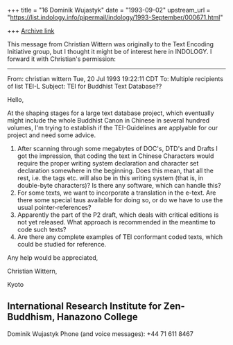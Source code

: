 +++
title = "16 Dominik Wujastyk"
date = "1993-09-02"
upstream_url = "https://list.indology.info/pipermail/indology/1993-September/000671.html"

+++
[Archive link](https://list.indology.info/pipermail/indology/1993-September/000671.html)


This message from Christian Wittern was originally to the Text Encoding
Initiative group, but I thought it might be of interest here in
INDOLOGY.  I forward it with Christian's permission:

------------------------------
From: christian wittern <g53150 at SAKURA.KUDPC.KYOTO-U.AC.JP>
Tue, 20 Jul 1993 19:22:11 CDT
To: Multiple recipients of list TEI-L <TEI-L at UICVM.EARN>
Subject: TEI for Buddhist Text Database??



Hello,

At the shaping stages for a large text database project, which eventually
might include the whole Buddhist Canon in Chinese in several hundred
volumes, I'm trying to establish if the TEI-Guidelines are applyable
for our project and need some advice.
1. After scanning through some megabytes of DOC's, DTD's and Drafts I
   got the impression, that coding the text in Chinese Characters would
   require the proper writing system declaration and character set
   declaration somewhere in the beginning. Does this mean, that all the
   rest, i.e. the tags etc. will also be in this writing system (that
   is, in double-byte characters)? Is there any software, which can
   handle this?
2. For some texts, we want to incorporate a translation in the e-text.
   Are there some special taus available for doing so, or do we have
   to use the usual pointer-references?
3. Apparently the part of the P2 draft, which deals with critical editions
   is not yet released. What approach is recommended in the meantime to
   code such texts?
4. Are there any complete examples of TEI conformant coded texts, which
   could be studied for reference.

Any help would be appreciated,

Christian Wittern,

Kyoto

International Research Institute for Zen-Buddhism,
Hanazono College
--
Dominik Wujastyk           Phone (and voice messages): +44 71 611 8467





